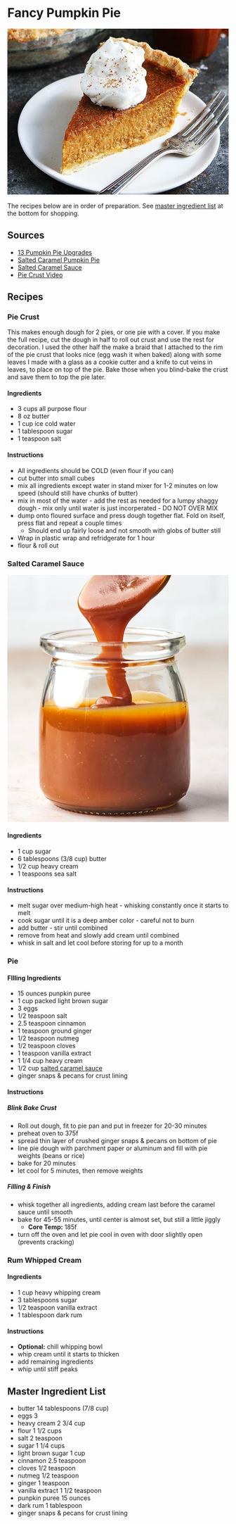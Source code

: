 # Fancy Pumpkin Pie
![Pumpkin Pie](pie.png)

The recipes below are in order of preparation. See [master ingredient list](#master-ingredient-list) at the bottom for shopping.

## Sources
- [13 Pumpkin Pie Upgrades](https://www.realsimple.com/food-recipes/how-to-make-pumpkin-pie-better)
- [Salted Caramel Pumpkin Pie](https://www.twopeasandtheirpod.com/salted-caramel-pumpkin-pie/)
- [Salted Caramel Sauce](https://www.twopeasandtheirpod.com/salted-caramel-sauce/)
- [Pie Crust Video](https://youtu.be/FC87gs1V-Gc)

## Recipes

### Pie Crust
This makes enough dough for 2 pies, or one pie with a cover. If you make the full recipe, cut the dough in half to roll out crust and use
the rest for decoration. I used the other half the make a braid that I attached to the rim of the pie crust that looks nice (egg wash it when baked)
along with some leaves I made with a glass as a cookie cutter and a knife to cut veins in leaves, to place on top of the pie. Bake those when you
blind-bake the crust and save them to top the pie later.

#### Ingredients
- 3 cups all purpose flour
- 8 oz butter
- 1 cup ice cold water
- 1 tablespoon sugar
- 1 teaspoon salt

#### Instructions
- All ingredients should be COLD (even flour if you can)
- cut butter into small cubes
- mix all ingredients except water in stand mixer for 1-2 minutes on low speed (should still have chunks of butter)
- mix in most of the water - add the rest as needed for a lumpy shaggy dough - mix only until water is just incorperated - DO NOT OVER MIX
- dump onto floured surface and press dough together flat. Fold on itself, press flat and repeat a couple times
    - Should end up fairly loose and not smooth with globs of butter still
- Wrap in plastic wrap and refridgerate for 1 hour
- flour & roll out

### Salted Caramel Sauce
![Salted Caramel Sauce](caramel_sauce.png)
#### Ingredients
- 1 cup sugar
- 6 tablespoons (3/8 cup) butter
- 1/2 cup heavy cream
- 1 teaspoons sea salt

#### Instructions
- melt sugar over medium-high heat - whisking constantly once it starts to melt
- cook sugar until it is a deep amber color - careful not to burn
- add butter - stir until combined
- remove from heat and slowly add cream until combined
- whisk in salt and let cool before storing for up to a month

### Pie
#### FIlling Ingredients
- 15 ounces punpkin puree
- 1 cup packed light brown sugar
- 3 eggs
- 1/2 teaspoon salt
- 2.5 teaspoon cinnamon
- 1 teaspoon ground ginger
- 1/2 teaspoon nutmeg
- 1/2 teaspoon cloves
- 1 teaspoon vanilla extract
- 1 1/4 cup heavy cream
- 1/2 cup [salted caramel sauce](#salted-caramel-sauce)
- ginger snaps & pecans for crust lining

#### Instructions
##### Blink Bake Crust
- Roll out dough, fit to pie pan and put in freezer for 20-30 minutes
- preheat oven to 375f
- spread thin layer of crushed ginger snaps & pecans on bottom of pie
- line pie dough with parchment paper or aluminum and fill with pie weights (beans or rice)
- bake for 20 minutes
- let cool for 5 minutes, then remove weights

##### Filling & Finish
- whisk together all ingredients, adding cream last before the caramel sauce until smooth
- bake for 45-55 minutes, until center is almost set, but still a little jiggly
    - **Core Temp:** 185f
- turn off the oven and let pie cool in oven with door slightly open (prevents cracking)

### Rum Whipped Cream
#### Ingredients
- 1 cup heavy whipping cream
- 3 tablespoons sugar
- 1/2 teaspoon vanilla extract
- 1 tablespoon dark rum

#### Instructions
- **Optional:** chill whipping bowl
- whip cream until it starts to thicken
- add remaining ingredients
- whip until stiff peaks

## Master Ingredient List
- butter 14 tablespoons (7/8 cup)
- eggs 3
- heavy cream 2 3/4 cup
- flour 1 1/2 cups
- salt 2 teaspoon
- sugar 1 1/4 cups
- light brown sugar 1 cup
- cinnamon 2.5 teaspoon
- cloves 1/2 teaspoon
- nutmeg 1/2 teaspoon
- ginger 1 teaspoon
- vanilla extract 1 1/2 teaspoon
- punpkin puree 15 ounces
- dark rum 1 tablespoon 
- ginger snaps & pecans for crust lining